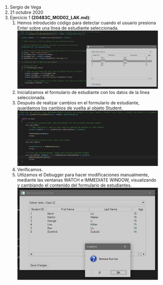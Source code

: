 1. Sergio de Vega
2. 21 octubre 2020
3. Ejercicio 1 **(20483C_MOD02_LAK.md)**:
   1. Hemos introducido código para detectar cuando el usuario presiona Enter sobre una línea de estudiante seleccionada.
   ![C1](images/C1.PNG)
   2. Inicializamos el formulario de estudiante con los datos de la línea seleccionada.
   3. Después de realizar cambios en el formulario de estudiante, guardamos los cambios de vuelta al objeto Student.
   ![C2](images/C2.PNG)
   4. Verificamos.
   5. Utlizamos el Debugger para hacer modificaciones manualmente, mediante las ventanas WATCH e IMMEDIATE WINDOW, visualizando y cambiando el contenido del formulario de estudiantes.
   ![C3](images/C3.PNG)